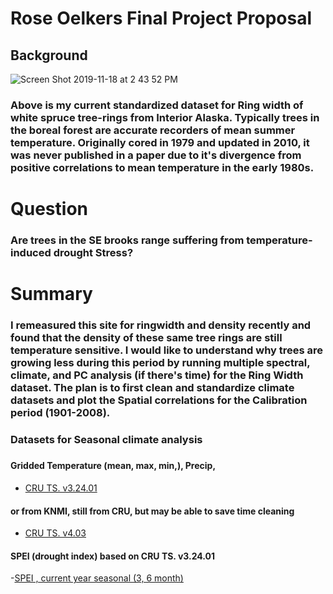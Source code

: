 # Rose Oelkers Final Project Proposal

## Background

![Screen Shot 2019-11-18 at 2 43 52 PM](https://user-images.githubusercontent.com/46793400/69091629-b1668400-0a18-11ea-9920-9ca70946fe61.png)

### Above is my  current standardized dataset for Ring width of white spruce tree-rings from Interior Alaska. Typically trees in the boreal forest are accurate recorders of mean summer temperature. Originally  cored in 1979 and updated in 2010, it was never published in a paper due to it's divergence from positive correlations to  mean temperature in the early 1980s. 


# Question 

### Are trees in the SE brooks range suffering from temperature-induced drought Stress?

# Summary 

### I remeasured this site for ringwidth and density recently and found that the density of these same tree rings are still temperature sensitive.  I would like to understand why trees are growing less during this period by running multiple spectral, climate, and PC analysis (if there's time) for the Ring Width dataset. The plan is to first clean and standardize climate datasets and plot the Spatial correlations for the Calibration period (1901-2008). 

### Datasets for Seasonal climate analysis 

##### 

#### Gridded Temperature (mean,  max, min,),  Precip, 
- [CRU TS. v3.24.01 ](https://crudata.uea.ac.uk/cru/data/hrg/cru_ts_3.24.01/cruts.1701201703.v3.24.01/)

#### or from  KNMI, still from CRU, but may be able to save time cleaning
- [CRU TS. v4.03](https://climexp.knmi.nl/selectfield_obs2.cgi?id=someone@somewhere)

#### SPEI (drought index) based on CRU TS. v3.24.01
-[SPEI , current year seasonal (3, 6 month)](http://digital.csic.es/handle/10261/153475)
